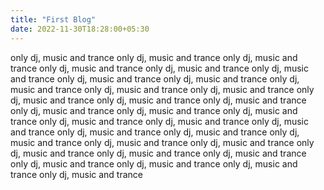 ```yaml
---
title: "First Blog"
date: 2022-11-30T18:28:00+05:30
---
```


only dj, music and trance only dj, music and trance
only dj, music and trance only dj, music and trance
only dj, music and trance only dj, music and trance
only dj, music and trance only dj, music and trance
only dj, music and trance only dj, music and trance
only dj, music and trance only dj, music and trance
only dj, music and trance only dj, music and trance
only dj, music and trance only dj, music and trance
only dj, music and trance only dj, music and trance
only dj, music and trance only dj, music and trance
only dj, music and trance only dj, music and trance
only dj, music and trance only dj, music and trance
only dj, music and trance only dj, music and trance
only dj, music and trance only dj, music and trance
only dj, music and trance only dj, music and trance
only dj, music and trance only dj, music and trance